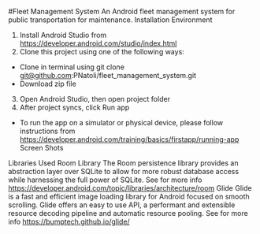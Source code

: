 #Fleet Management System
An Android fleet management system for public transportation for maintenance.
Installation Environment
1.	Install Android Studio from https://developer.android.com/studio/index.html
2.	Clone this project using one of the following ways:
  *   Clone in terminal using git clone git@github.com:PNatoli/fleet_management_system.git
  *   Download zip file
3.	Open Android Studio, then open project folder
4.	After project syncs, click Run app
  *   To run the app on a simulator or physical device, please follow instructions from https://developer.android.com/training/basics/firstapp/running-app
Screen Shots
 
Libraries Used
Room Library
The Room persistence library provides an abstraction layer over SQLite to allow for more robust database access while harnessing the full power of SQLite. See for more info https://developer.android.com/topic/libraries/architecture/room
Glide
Glide is a fast and efficient image loading library for Android focused on smooth scrolling. Glide offers an easy to use API, a performant and extensible resource decoding pipeline and automatic resource pooling. See for more info https://bumptech.github.io/glide/

